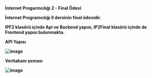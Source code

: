 <b>İnternet Progarmcılığı 2 - Final Ödevi<b/>
<p>
İnternet Programcılığı II dersinin final ödevidir. 

IPF2 klasörü içinde Api ve Backend yapısı,
 IP2Final klasörü içinde de Frontend yapısı bulunmakta.

API Yapısı <p>
![image](https://github.com/caansarac/IPF2-FinalProjesi/assets/90605502/54283bb5-3234-47c8-b68f-244c1d652962)

 Veritabanı şeması <p>
![image](https://github.com/caansarac/IPF2-FinalProjesi/assets/90605502/073bbc32-faf6-4daa-98a9-9f16788e0f97)
